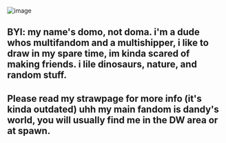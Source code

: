 ![image](https://github.com/user-attachments/assets/050a3d82-0fd2-4df0-907f-a368c236ee0e)

## BYI: my name's domo, not doma. i'm a dude whos multifandom and a multishipper, i like to draw in my spare time, im kinda scared of making  friends. i lile dinosaurs, nature, and random stuff.


## Please read my strawpage for more info (it's kinda outdated) uhh my main fandom is dandy's world, you will usually find me in the DW area or at spawn.




